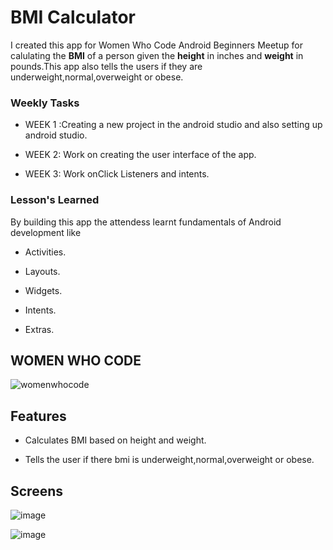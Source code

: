# BMI Calculator
I created this app for Women Who Code Android Beginners Meetup for calulating the **BMI** of a person given the **height** in inches  and **weight** in pounds.This app also tells the users if they are underweight,normal,overweight or obese.

### Weekly Tasks

* WEEK 1 :Creating a new project in the android studio and also setting up android studio.

* WEEK 2: Work on creating the user interface of the app.

* WEEK 3: Work onClick Listeners and intents.

### Lesson's Learned

By building this app the attendess learnt fundamentals of Android development like

* Activities.

* Layouts.

* Widgets.

* Intents.

* Extras.

## WOMEN WHO CODE

![womenwhocode](https://user-images.githubusercontent.com/16161998/38155880-134a3e62-342f-11e8-93cf-4367ad567954.jpeg)



## Features
  * Calculates BMI based on height and weight.
  
  * Tells the user if there bmi is underweight,normal,overweight or obese.

## Screens

![image](https://user-images.githubusercontent.com/16161998/37578945-eaed3e54-2af8-11e8-9c57-e0cec7c77831.png)

![image](https://user-images.githubusercontent.com/16161998/37578962-fa7f3eb2-2af8-11e8-88a0-b18bba83e29e.png)
